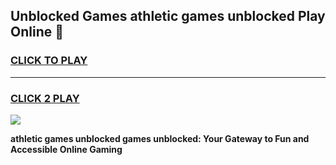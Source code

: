 
## Unblocked Games athletic games unblocked Play Online 👋
<h3>
<a href="https://news.freeplayer.one?title=athletic_games_unblocked&ref=17F">CLICK TO PLAY</a></h3>
<hr>

<h3>
<a href="https://news.freeplayer.one?title=athletic_games_unblocked&ref=17F">CLICK 2 PLAY</a>
  
</h3>

<a href="https://news.freeplayer.one?title=athletic_games_unblocked&ref=17F/"><img src="https://clearcache.store/games.png"></a>


**athletic games unblocked games unblocked: Your Gateway to Fun and Accessible Online Gaming**
